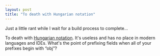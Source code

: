 ```yaml
---
layout: post
title: "To death with Hungarian notation"
---
```


<p>Just a little rant while I wait for a build process to complete...</p>
<p>To death with <a href="http://en.wikipedia.org/wiki/Hungarian_notation" target="_blank">Hungarian notation</a>.  It's useless and has no place in modern languages and IDEs.  What's the point of prefixing fields when all of your prefixes begin with &#8220;obj&#8221;?  </p>
 
